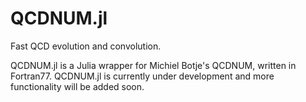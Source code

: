 # QCDNUM.jl

Fast QCD evolution and convolution.

QCDNUM.jl is a Julia wrapper for Michiel Botje's QCDNUM, written in Fortran77. QCDNUM.jl is currently under development and more functionality will be added soon. 

